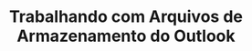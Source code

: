 ---
title: "Trabalhando com Arquivos de Armazenamento do Outlook"
url: /pt/java/trabalhando-com-arquivos-de-armazenamento-do-outlook/
weight: 40
type: docs
---